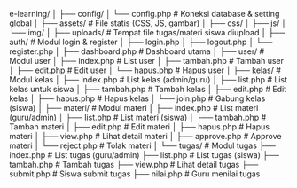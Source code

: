 e-learning/
│
├── config/
│   └── config.php          # Koneksi database & setting global
│
├── assets/                 # File statis (CSS, JS, gambar)
│   ├── css/
│   ├── js/
│   └── img/
│
├── uploads/                # Tempat file tugas/materi siswa diupload
│
├── auth/                   # Modul login & register
│   ├── login.php
│   ├── logout.php
│   └── register.php
│
├── dashboard.php           # Dashboard utama
│
├── user/                   # Modul user
│   ├── index.php           # List user
│   ├── tambah.php          # Tambah user
│   ├── edit.php            # Edit user
│   └── hapus.php           # Hapus user
│
├── kelas/                  # Modul kelas
│   ├── index.php           # List kelas (admin/guru)
│   ├── list.php            # List kelas untuk siswa
│   ├── tambah.php          # Tambah kelas
│   ├── edit.php            # Edit kelas
│   ├── hapus.php           # Hapus kelas
│   └── join.php            # Gabung kelas (siswa)
│
├── materi/                 # Modul materi
│   ├── index.php           # List materi (guru/admin)
│   ├── list.php            # List materi (siswa)
│   ├── tambah.php          # Tambah materi
│   ├── edit.php            # Edit materi
│   ├── hapus.php           # Hapus materi
│   ├── view.php            # Lihat detail materi
│   ├── approve.php         # Approve materi
│   └── reject.php          # Tolak materi
│
└── tugas/                  # Modul tugas
    ├── index.php           # List tugas (guru/admin)
    ├── list.php            # List tugas (siswa)
    ├── tambah.php          # Tambah tugas
    ├── view.php            # Lihat detail tugas
    ├── submit.php          # Siswa submit tugas
    ├── nilai.php           # Guru menilai tugas
